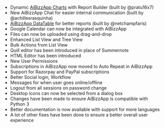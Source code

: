 - Dynamic [AiBizzApp Charts](https://github.com/frappe/charts) with Report Builder (built by @pratu16x7)
- New AiBizzApp Chat for easier internal communication (built by @achillesrasquinha)
- [AiBizzApp DataTable](https://github.com/frappe/datatable) for better reports (built by @netchampfaris)
- Google Calendar can now be integrated with AiBizzApp
- Files can now be uploaded using drag-and-drop
- Enhanced List View and Tree View
- Bulk Actions from List View
- Quill editor has been introduced in place of Summernote
- HTML Editor has been introduced
- New User Permissions
- Subscriptions in AiBizzApp now moved to Auto Repeat in AiBizzApp
- Support for Razorpay and PayPal subscriptions
- Better Social login, Workflow
- Messages for when user goes online/offline
- Logout from all sessions on password change
- Desktop icons can now be selected from a dialog box
- Changes have been made to ensure AiBizzApp is compatible with Python 3
- Better documentation is now available with support for more languages
- A lot of other fixes have been done to ensure a better overall user experience